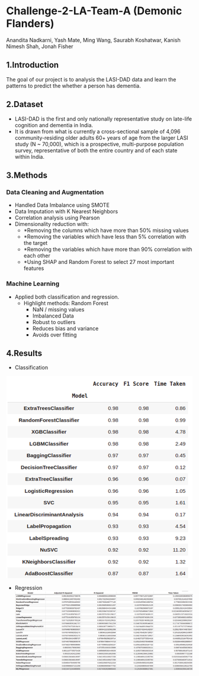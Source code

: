 # Challenge-2-LA-Team-A (Demonic Flanders)

Anandita Nadkarni, Yash Mate, Ming Wang, Saurabh Koshatwar, Kanish Nimesh Shah, Jonah Fisher

## 1.Introduction
The goal of our project is to analysis the LASI-DAD data and learn the patterns to predict the whether a person has dementia.

## 2.Dataset
- LASI-DAD is the first and only nationally representative study on late-life cognition and
dementia in India. 
- It is drawn from what is currently a cross-sectional sample of 4,096 community-residing older adults 60+ years of age from the larger LASI study (N ~ 70,000), which is a prospective, multi-purpose population survey, representative of both the entire country and of each state within India.

## 3.Methods
### Data Cleaning and Augmentation
- Handled Data Imbalance using SMOTE
- Data Imputation with K Nearest Neighbors
- Correlation analysis using Pearson
- Dimensionality reduction with:
  - *Removing the columns which have more than 50% missing values
  - *Removing the variables which have less than 5% correlation with the target
  - *Removing the variables which have more than 90% correlation with each other
  - *Using SHAP and Random Forest to select 27 most important features

### Machine Learning
- Applied both classification and regression.
  - Highlight methods: Random Forest
    - NaN / missing values
    - Imbalanced Data
    - Robust to outliers
    - Reduces bias and variance
    - Avoids over fitting

## 4.Results
- Classification

![Classification](Classification.png)

- Regression
![Regression](Regression.png)
